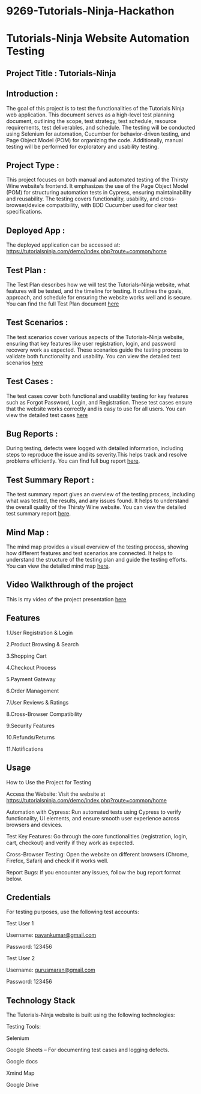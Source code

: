 # 9269-Tutorials-Ninja-Hackathon
# Tutorials-Ninja Website Automation Testing
## Project Title : Tutorials-Ninja

## Introduction :
  The goal of this project is to test the functionalities of the Tutorials Ninja web application. This document serves as a high-level test planning document, outlining the scope, test strategy, test schedule, resource requirements, test deliverables, and schedule. The testing will be conducted using Selenium for automation, Cucumber for behavior-driven testing, and Page Object Model (POM) for organizing the code. Additionally, manual testing will be performed for exploratory and usability testing.

## Project Type :
  This project focuses on both manual and automated testing of the Thirsty Wine website's frontend. It emphasizes the use of the Page Object Model (POM) for structuring automation tests in Cypress, ensuring maintainability and reusability. The testing covers functionality, usability, and cross-browser/device compatibility, with BDD Cucumber used for clear test specifications.

## Deployed App :
The deployed application can be accessed at:
https://tutorialsninja.com/demo/index.php?route=common/home

## Test Plan :
The Test Plan describes how we will test the Tutorials-Ninja website, what features will be tested, and the timeline for testing. It outlines the goals, approach, and schedule for ensuring the website works well and is secure. You can find the full Test Plan document [here](<https://docs.google.com/document/d/19OD6Gs3sgWybCJODk1Ujd3VPUSLwOOg3/edit?usp=sharing&ouid=110433349378414708907&rtpof=true&sd=true>)

## Test Scenarios :
The test scenarios cover various aspects of the Tutorials-Ninja website, ensuring that key features like user registration, login, and password recovery work as expected. These scenarios guide the testing process to validate both functionality and usability.
You can view the detailed test scenarios [here](<https://docs.google.com/spreadsheets/d/1WjZNaQDxXJeOFo7_z1wqcs7Cu1i3uBuM/edit?usp=sharing&ouid=110433349378414708907&rtpof=true&sd=true>)

## Test Cases :
The test cases cover both functional and usability testing for key features such as Forgot Password, Login, and Registration. These test cases ensure that the website works correctly and is easy to use for all users.
You can view the detailed test cases [here](<https://docs.google.com/spreadsheets/d/1WjZNaQDxXJeOFo7_z1wqcs7Cu1i3uBuM/edit?usp=sharing&ouid=110433349378414708907&rtpof=true&sd=true>)

## Bug Reports :
During testing, defects were logged with detailed information, including steps to reproduce the issue and its severity.This helps track and resolve problems efficiently.
You can find full bug report [here](<https://docs.google.com/spreadsheets/d/13WWgQgwum5FXErxy-wLRNDfiZ_q61bKp/edit?usp=sharing&ouid=110433349378414708907&rtpof=true&sd=true>).

## Test Summary Report :
The test summary report gives an overview of the testing process, including what was tested, the results, and any issues found. It helps to understand the overall quality of the Thirsty Wine website.
You can view the detailed test summary report [here](<https://drive.google.com/file/d/1b6vNcbp9k559TL93kNhSmZHR9I8Vp2lj/view?usp=sharing>).

## Mind Map :
The mind map provides a visual overview of the testing process, showing how different features and test scenarios are connected. It helps to understand the structure of the testing plan and guide the testing efforts.
You can view the detailed mind map [here](<https://drive.google.com/file/d/1IW_VDRKdVkzTqtpl4tMQ60XEZ8GGs-5j/view?usp=sharing>).

## Video Walkthrough of the project
This is my video of the project presentation [here](<https://www.youtube.com/watch?v=eeuQV-VCghk>)


## Features

1.User Registration & Login

2.Product Browsing & Search

3.Shopping Cart

4.Checkout Process
 

5.Payment Gateway

6.Order Management

7.User Reviews & Ratings

8.Cross-Browser Compatibility

9.Security Features

10.Refunds/Returns

11.Notifications

## Usage
How to Use the Project for Testing

Access the Website: Visit the website at https://tutorialsninja.com/demo/index.php?route=common/home

Automation with Cypress: Run automated tests using Cypress to verify functionality, UI elements, and ensure smooth user experience across browsers and devices.

Test Key Features: Go through the core functionalities (registration, login, cart, checkout) and verify if they work as expected.

Cross-Browser Testing: Open the website on different browsers (Chrome, Firefox, Safari) and check if it works well.

Report Bugs: If you encounter any issues, follow the bug report format below.

## Credentials
For testing purposes, use the following test accounts:

Test User 1

Username: pavankumar@gmail.com

Password: 123456

Test User 2

Username: gurusmaran@gmail.com

Password: 123456

## Technology Stack
The Tutorials-Ninja website is built using the following technologies:

Testing Tools:

Selenium

Google Sheets – For documenting test cases and logging defects.

Google docs

Xmind Map

Google Drive
